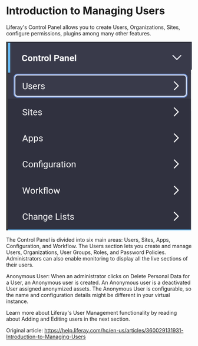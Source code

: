 # Introduction to Managing Users

Liferay's Control Panel allows you to create Users, Organizations, Sites, configure permissions, plugins among many other features.

![Figure 1: Administrators can access the Control Panel from the Product Menu.](./img/usrmgmt-control-panel.png "User Management Control Panel")

The Control Panel is divided into six main areas: Users, Sites, Apps, Configuration, and Workflow. The Users section lets you create and manage Users, Organizations, User Groups, Roles, and Password Policies. Administrators can also enable monitoring to display all the live sections of their users.

Anonymous User: When an administrator clicks on Delete Personal Data for a User, an Anonymous user is created. An Anonymous user is a deactivated User assigned anonymized assets. The Anonymous User is configurable, so the name and configuration details might be different in your virtual instance.

Learn more about Liferay's User Management functionality by reading about Adding and Editing users in the next section.

Original article: https://help.liferay.com/hc/en-us/articles/360029131931-Introduction-to-Managing-Users
